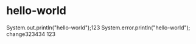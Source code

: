 # hello-world
System.out.println("hello-world");123
System.error.println("hello-world");
change323434
123